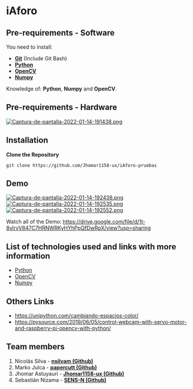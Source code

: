 # iAforo

## Pre-requirements - Software

You need to install:
- **[Git](https://git-scm.com/downloads)** (Include Git Bash)
- **[Python](https://www.python.org/)**
- **[OpenCV](https://opencv.org/)**
- **[Numpy](https://numpy.org/)**

Knowledge of: **Python**, **Numpy** and **OpenCV**.

## Pre-requirements - Hardware

[![Captura-de-pantalla-2022-01-14-191438.png](https://i.postimg.cc/T2FqYTfx/Captura-de-pantalla-2022-01-14-191438.png)](https://postimg.cc/5j5FsdXK)

## Installation
**Clone the Repository**
```
git clone https://github.com/Jhomar1158-ux/iAforo-pruebas
```

## Demo

[![Captura-de-pantalla-2022-01-14-192438.png](https://i.postimg.cc/HnwnzXx4/Captura-de-pantalla-2022-01-14-192438.png)](https://postimg.cc/q67pMt2z)
[![Captura-de-pantalla-2022-01-14-192535.png](https://i.postimg.cc/1z8zTLXz/Captura-de-pantalla-2022-01-14-192535.png)](https://postimg.cc/TyXG5Nr8)
[![Captura-de-pantalla-2022-01-14-192552.png](https://i.postimg.cc/VN2NcD0W/Captura-de-pantalla-2022-01-14-192552.png)](https://postimg.cc/d7mF2RBh)

Watch all of the Demo: https://drive.google.com/file/d/1t-8vlrvV847C7HRNWRKyHYhPpQfDwRpX/view?usp=sharing

## List of technologies used and links with more information
- [Python](https://www.python.org/) 
- [OpenCV](https://opencv.org/) 
- [Numpy](https://numpy.org/) 


## Others Links
- https://unipython.com/cambiando-espacios-color/
- https://pysource.com/2019/06/05/control-webcam-with-servo-motor-and-raspberry-pi-opencv-with-python/

## Team members
1. Nicolás Silva - **[nsilvam (Github)](https://github.com/nsilvam)**
2. Marko Julca - **[papercutt (Github)](https://github.com/papercutt)**
3. Jhomar Astuyauri - **[Jhomar1158-ux (Github)](https://github.com/Jhomar1158-ux)**
4. Sebastián Nizama - **[SENS-N (Github)](https://github.com/SENS-N)**
